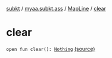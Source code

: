 [subkt](../../index.md) / [myaa.subkt.ass](../index.md) / [MapLine](index.md) / [clear](./clear.md)

# clear

`open fun clear(): `[`Nothing`](https://kotlinlang.org/api/latest/jvm/stdlib/kotlin/-nothing/index.html) [(source)](https://github.com/Myaamori/SubKt/blob/0.1.9/src/main/kotlin/myaa/subkt/ass/parser.kt#L390)